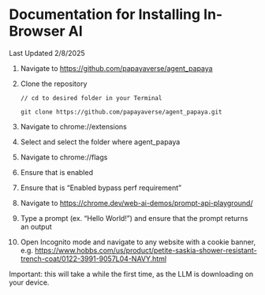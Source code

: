 # Documentation for Installing In-Browser AI

Last Updated 2/8/2025

1. Navigate to https://github.com/papayaverse/agent_papaya
2. Clone the repository
    
    ```
    // cd to desired folder in your Terminal
    
    git clone https://github.com/papayaverse/agent_papaya.git
    ```
    
3. Navigate to chrome://extensions
4. Select <Load unpacked> and select the folder where agent_papaya 
5. Navigate to chrome://flags
6. Ensure that <Prompt API for Gemini Nano> is enabled
7. Ensure that <Optimization Guide on Device> is “Enabled bypass perf requirement” 
8. Navigate to https://chrome.dev/web-ai-demos/prompt-api-playground/
9. Type a prompt (ex. “Hello World!”) and ensure that the prompt returns an output 
10. Open Incognito mode and navigate to any website with a cookie banner, e.g.  https://www.hobbs.com/us/product/petite-saskia-shower-resistant-trench-coat/0122-3991-9057L04-NAVY.html 

Important: this will take a while the first time, as the LLM is downloading on your device.